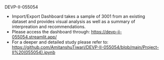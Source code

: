 DEVP-II-055054
* Import/Export Dashboard takes a sample of 3001 from an existing dataset and provides visual analysis as well as a summary of interpreation and recommendations. 
* Please access the dashboard through: https://devp-ii-055054.streamlit.app/
* For a deeper and detailed study please refer to: https://github.com/AmitanshuTiwari/DEVP-II-055054/blob/main/Project-II%20(055054).ipynb
